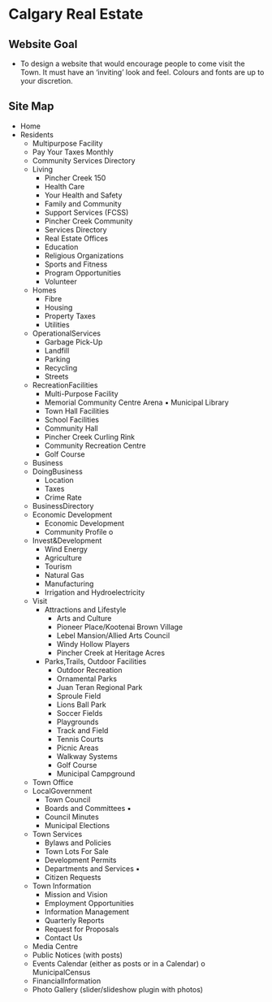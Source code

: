 # Calgary Real Estate
## Website Goal
- To design a website that would encourage people to come visit the Town. It must have an ‘inviting’ look and feel. Colours and fonts are up to your discretion.

## Site Map
- Home
- Residents
    - Multipurpose Facility
    - Pay Your Taxes Monthly
    - Community Services Directory
    - Living
        - Pincher Creek 150
        - Health Care
        - Your Health and Safety
        - Family and Community
        - Support Services (FCSS)
        - Pincher Creek Community
        - Services Directory
        - Real Estate Offices
        - Education
        - Religious Organizations
        - Sports and Fitness
        - Program Opportunities
        - Volunteer
    - Homes
        - Fibre
        - Housing
        - Property Taxes
        - Utilities
    - OperationalServices
        - Garbage Pick-Up
        - Landfill
        - Parking
        - Recycling
        - Streets
    - RecreationFacilities
        - Multi-Purpose Facility
        - Memorial Community Centre Arena ▪ Municipal Library
        - Town Hall Facilities
        - School Facilities
        - Community Hall
        - Pincher Creek Curling Rink
        - Community Recreation Centre
        - Golf Course
    - Business
    - DoingBusiness
        - Location
        - Taxes
        - Crime Rate
    - BusinessDirectory
    - Economic Development
        - Economic Development
        - Community Profile o 
    - Invest&Development
        - Wind Energy
        - Agriculture
        - Tourism
        - Natural Gas
        - Manufacturing
        - Irrigation and Hydroelectricity 
    - Visit
        - Attractions and Lifestyle
            - Arts and Culture
            - Pioneer Place/Kootenai Brown Village 
            - Lebel Mansion/Allied Arts Council 
            - Windy Hollow Players
            - Pincher Creek at Heritage Acres 
        - Parks,Trails, Outdoor Facilities
            - Outdoor Recreation
            - Ornamental Parks
            - Juan Teran Regional Park
            - Sproule Field
            - Lions Ball Park
            - Soccer Fields
            - Playgrounds
            - Track and Field
            - Tennis Courts
            - Picnic Areas
            - Walkway Systems
            - Golf Course
            - Municipal Campground
    - Town Office
    - LocalGovernment
        - Town Council
        - Boards and Committees ▪ 
        - Council Minutes
        - Municipal Elections
    - Town Services
        - Bylaws and Policies
        - Town Lots For Sale
        - Development Permits
        - Departments and Services ▪ 
        - Citizen Requests
    - Town Information
        - Mission and Vision
        - Employment Opportunities
        - Information Management
        - Quarterly Reports
        - Request for Proposals
        - Contact Us
    - Media Centre
    - Public Notices (with posts)
    - Events Calendar (either as posts or in a Calendar) o MunicipalCensus
    - FinancialInformation
    - Photo Gallery (slider/slideshow plugin with photos)